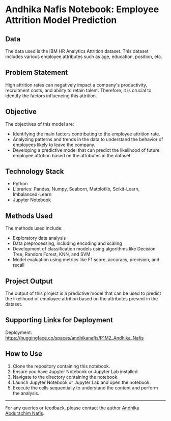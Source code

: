 
# Andhika Nafis Notebook: Employee Attrition Model Prediction    


## Data
The data used is the IBM HR Analytics Attrition dataset. This dataset includes various employee attributes such as age, education, position, etc.


## Problem Statement

High attrition rates can negatively impact a company's productivity, recruitment costs, and ability to retain talent. Therefore, it is crucial to identify the factors influencing this attrition.

    
## Objective

The objectives of this model are:
- Identifying the main factors contributing to the employee attrition rate.
- Analyzing patterns and trends in the data to understand the behavior of employees likely to leave the company.
- Developing a predictive model that can predict the likelihood of future employee attrition based on the attributes in the dataset.


## Technology Stack
- Python
- Libraries: Pandas, Numpy, Seaborn, Matplotlib, Scikit-Learn, Imbalanced-Learn
- Jupyter Notebook


## Methods Used
The methods used include:
- Exploratory data analysis
- Data preprocessing, including encoding and scaling
- Development of classification models using algorithms like Decision Tree, Random Forest, KNN, and SVM
- Model evaluation using metrics like F1 score, accuracy, precision, and recall


## Project Output
The output of this project is a predictive model that can be used to predict the likelihood of employee attrition based on the attributes present in the dataset.


## Supporting Links for Deployment
Deployment: https://huggingface.co/spaces/andhikanafis/P1M2_Andhika_Nafis


## How to Use
1. Clone the repository containing this notebook.
2. Ensure you have Jupyter Notebook or Jupyter Lab installed.
3. Navigate to the directory containing the notebook.
4. Launch Jupyter Notebook or Jupyter Lab and open the notebook.
5. Execute the cells sequentially to understand the content and perform the analysis.

---

For any queries or feedback, please contact the author [Andhika Abdurachim Nafis](https://github.com/andhikanafis).

